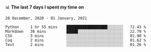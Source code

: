 <!--
### Hi there 👋

- 🤔 I was learning formal verification with Coq formally, but want to **build things** now.
- 😬 I am broadly interested in **computer systems** and **programming languages** (just a beginner 🥺).
- 🤩 (I hope I can) code for fun!

<img src="https://github-readme-stats.vercel.app/api?username=xxchan&show_icons=true&icon_color=0366d6&text_color=24292e&bg_color=ffffff&hide_title=true" />

---
-->


📊 **The last 7 days I spent my time on** 

<!--START_SECTION:waka-->
```text
26 December, 2020 - 01 January, 2021

Python     1 hr 55 mins    ██████████████████░░░░░░░   72.43 % 
Markdown   36 mins         █████░░░░░░░░░░░░░░░░░░░░   22.79 % 
CSV        3 mins          ░░░░░░░░░░░░░░░░░░░░░░░░░   01.90 % 
Coq        2 mins          ░░░░░░░░░░░░░░░░░░░░░░░░░   01.62 % 
Text       2 mins          ░░░░░░░░░░░░░░░░░░░░░░░░░   01.26 %
```
<!--END_SECTION:waka-->

<!--
**xxchan/xxchan** is a ✨ _special_ ✨ repository because its `README.md` (this file) appears on your GitHub profile.

Here are some ideas to get you started:

- 🔭 I’m currently working on ...
- 🌱 I’m currently learning ...
- 👯 I’m looking to collaborate on ...
- 🤔 I’m looking for help with ...
- 💬 Ask me about ...
- 📫 How to reach me: ...
- 😄 Pronouns: ...
- ⚡ Fun fact: ...
-->
